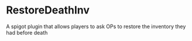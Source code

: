 # RestoreDeathInv
A spigot plugin that allows players to ask OPs to restore the inventory they had before death
